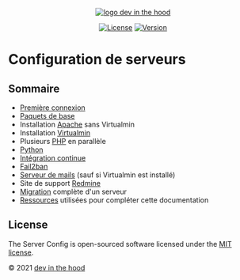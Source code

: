 <p align="center">
    <a href="https://devinthehood.com"><img src="https://github.com/jul6art/slim-skeleton/blob/master/assets/img/logo.png?raw=true" alt="logo dev in the hood"></a>
</p>

<p align="center">
    <a href="https://opensource.org/licenses/MIT" target="_blank"><img src="https://img.shields.io/badge/License-MIT-yellow.svg" alt="License"></a>
    <a href="https://github.com/jul6art/server-config" target="_blank"><img src="https://img.shields.io/static/v1?label=stable&message=v1&color=success" alt="Version"></a>
</p>

Configuration de serveurs
=========================
Sommaire
--------
* [Première connexion](modules/LOGIN.md)
* [Paquets de base](modules/SYSTEM.md)
* Installation [Apache](modules/APACHE.md) sans Virtualmin
* Installation [Virtualmin](modules/VIRTUALMIN.md)
* Plusieurs [PHP](modules/PHP.md) en parallèle
* [Python](modules/PYTHON.md)
* [Intégration continue](modules/JENKINS.md)
* [Fail2ban](modules/FAIL2BAN.md)
* [Serveur de mails](modules/MAIL.md) (sauf si Virtualmin est installé)
* Site de support [Redmine](modules/REDMINE.md)
* [Migration](modules/MIGRATE.md) complète d'un serveur
* [Ressources](modules/SOURCES.md) utilisées pour compléter cette documentation


License
-------

The Server Config is open-sourced software licensed under the [MIT license](https://opensource.org/licenses/MIT).

&copy; 2021 [dev in the hood](https://devinthehood.com)
